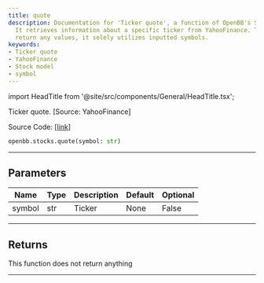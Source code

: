 ```yaml
---
title: quote
description: Documentation for 'Ticker quote', a function of OpenBB's Stock Model.
  It retrieves information about a specific ticker from YahooFinance. This tool doesn't
  return any values, it solely utilizes inputted symbols.
keywords:
- Ticker quote
- YahooFinance
- Stock model
- symbol
---
```


import HeadTitle from '@site/src/components/General/HeadTitle.tsx';

<HeadTitle title="stocks.quote - Reference | OpenBB SDK Docs" />

Ticker quote.  [Source: YahooFinance]

Source Code: [[link](https://github.com/OpenBB-finance/OpenBB/tree/main/openbb_terminal/stocks/stocks_model.py#L233)]

```python
openbb.stocks.quote(symbol: str)
```

---

## Parameters

| Name | Type | Description | Default | Optional |
| ---- | ---- | ----------- | ------- | -------- |
| symbol | str | Ticker | None | False |


---

## Returns

This function does not return anything

---
